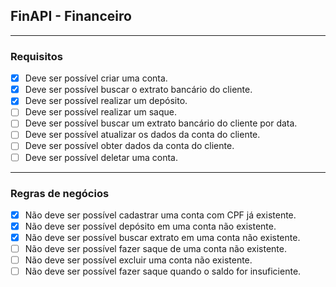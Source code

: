 ## FinAPI - Financeiro

---

### Requisitos

- [x] Deve ser possível criar uma conta.
- [x] Deve ser possível buscar o extrato bancário do cliente.
- [x] Deve ser possível realizar um depósito.
- [ ] Deve ser possível realizar um saque.
- [ ] Deve ser possível buscar um extrato bancário do cliente por data.
- [ ] Deve ser possível atualizar os dados da conta do cliente.
- [ ] Deve ser possível obter dados da conta do cliente.
- [ ] Deve ser possível deletar uma conta.

---

### Regras de negócios

- [x] Não deve ser possível cadastrar uma conta com CPF já existente.
- [x] Não deve ser possível depósito em uma conta não existente.
- [x] Não deve ser possível buscar extrato em uma conta não existente.
- [ ] Não deve ser possível fazer saque de uma conta não existente.
- [ ] Não deve ser possível excluir uma conta não existente.
- [ ] Não deve ser possível fazer saque quando o saldo for insuficiente.
